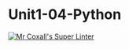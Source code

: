 # Unit1-04-Python
[![Mr Coxall's Super Linter](https://github.com/ICS3U-C-Programming-YomaO/Unit1-04-Python/edit/main/README.md/workflows/Mr%20Coxall's%20Super%20Linter/badge.svg)](https://github.com/ICS3U-C-Programming-YomaO/Unit1-04-Python/edit/main/README.md/actions/)
